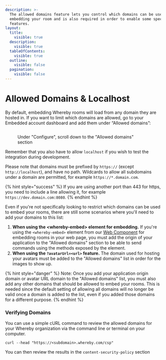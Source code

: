 ```yaml
---
description: >-
  The allowed domains feature lets you control which domains can be used for
  embedding your room and is also required in order to enable some specific
  features.
layout:
  title:
    visible: true
  description:
    visible: true
  tableOfContents:
    visible: true
  outline:
    visible: false
  pagination:
    visible: false
---
```


# Allowed Domains & Localhost

By default, embedding Whereby rooms will load from any domain they are hosted in. If you want to limit which domains are allowed, go to your Embedded account dashboard and add them under “Allowed domains”:

<figure><img src="../../.gitbook/assets/allowed-domain-dashboard.png" alt=""><figcaption><p>Under "Configure", scroll down to the "Allowed domains" section </p></figcaption></figure>

Remember that you also have to allow `localhost` if you wish to test the integration during development.

Please note that domains must be prefixed by `https://` (except `http://localhost`), and have no path. Wildcards to allow all subdomains under a domain are permitted, for example `https://*.domain.com`.

{% hint style="success" %}
If you are using another port than 443 for https, you need to include a line allowing it, for example `https://dev.domain.com:8080`.
{% endhint %}

Even if you're not specifically looking to restrict which domains can be used to embed your rooms, there are still some scenarios where you'll need to add your domains to this list:

1. **When using the \<whereby-embed> element for embedding.** If you're using the `<whereby-embed>` element from our [Web Component](../../reference/using-the-whereby-embed-element.md) for embedding rooms in your web page, you must add the origin of your application to the "Allowed domains" section to be able to send commands using the methods exposed by the element.&#x20;
2. **When using the `?avatarUrl=<url>` feature.** The domain used for hosting your avatars must be added to the "Allowed domains" list in order for the images to show up.

{% hint style="danger" %}
Note: Once you add your application origin domain or avatar URL domain to the "Allowed domains" list, you must also add any other domains that should be allowed to embed your rooms. This is needed since the default setting of allowing all domains will no longer be valid once a domain is added to the list, even if you added those domains for a different purpose.
{% endhint %}

### Verifying Domains

You can use a simple cURL command to review the allowed domains for your Whereby organization via the command line or terminal on your computer.

```
curl --head "https://<subdomain>.whereby.com/csp"
```

You can then review the results in the `content-security-policy` section
